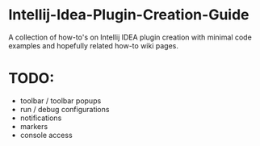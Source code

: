 # Intellij-Idea-Plugin-Creation-Guide
A collection of how-to's on Intellij IDEA plugin creation with minimal code examples and hopefully related how-to wiki pages.

# TODO:
* toolbar / toolbar popups
* run / debug configurations
* notifications
* markers
* console access
